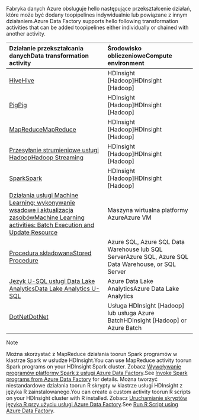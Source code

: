 <span data-ttu-id="3274b-101">Fabryka danych Azure obsługuje hello następujące przekształcenie działań, które może być dodany toopipelines indywidualnie lub powiązane z innym działaniem.</span><span class="sxs-lookup"><span data-stu-id="3274b-101">Azure Data Factory supports hello following transformation activities that can be added toopipelines either individually or chained with another activity.</span></span>

| <span data-ttu-id="3274b-102">Działanie przekształcania danych</span><span class="sxs-lookup"><span data-stu-id="3274b-102">Data transformation activity</span></span> | <span data-ttu-id="3274b-103">Środowisko obliczeniowe</span><span class="sxs-lookup"><span data-stu-id="3274b-103">Compute environment</span></span> |
|:--- |:--- |
| [<span data-ttu-id="3274b-104">Hive</span><span class="sxs-lookup"><span data-stu-id="3274b-104">Hive</span></span>](../articles/data-factory/data-factory-hive-activity.md) |<span data-ttu-id="3274b-105">HDInsight [Hadoop]</span><span class="sxs-lookup"><span data-stu-id="3274b-105">HDInsight [Hadoop]</span></span> |
| [<span data-ttu-id="3274b-106">Pig</span><span class="sxs-lookup"><span data-stu-id="3274b-106">Pig</span></span>](../articles/data-factory/data-factory-pig-activity.md) |<span data-ttu-id="3274b-107">HDInsight [Hadoop]</span><span class="sxs-lookup"><span data-stu-id="3274b-107">HDInsight [Hadoop]</span></span> |
| [<span data-ttu-id="3274b-108">MapReduce</span><span class="sxs-lookup"><span data-stu-id="3274b-108">MapReduce</span></span>](../articles/data-factory/data-factory-map-reduce.md) |<span data-ttu-id="3274b-109">HDInsight [Hadoop]</span><span class="sxs-lookup"><span data-stu-id="3274b-109">HDInsight [Hadoop]</span></span> |
| [<span data-ttu-id="3274b-110">Przesyłanie strumieniowe usługi Hadoop</span><span class="sxs-lookup"><span data-stu-id="3274b-110">Hadoop Streaming</span></span>](../articles/data-factory/data-factory-hadoop-streaming-activity.md) |<span data-ttu-id="3274b-111">HDInsight [Hadoop]</span><span class="sxs-lookup"><span data-stu-id="3274b-111">HDInsight [Hadoop]</span></span> |
| [<span data-ttu-id="3274b-112">Spark</span><span class="sxs-lookup"><span data-stu-id="3274b-112">Spark</span></span>](../articles/data-factory/data-factory-spark.md) | <span data-ttu-id="3274b-113">HDInsight [Hadoop]</span><span class="sxs-lookup"><span data-stu-id="3274b-113">HDInsight [Hadoop]</span></span> |
| [<span data-ttu-id="3274b-114">Działania usługi Machine Learning: wykonywanie wsadowe i aktualizacja zasobów</span><span class="sxs-lookup"><span data-stu-id="3274b-114">Machine Learning activities: Batch Execution and Update Resource</span></span>](../articles/data-factory/data-factory-azure-ml-batch-execution-activity.md) |<span data-ttu-id="3274b-115">Maszyna wirtualna platformy Azure</span><span class="sxs-lookup"><span data-stu-id="3274b-115">Azure VM</span></span> |
| [<span data-ttu-id="3274b-116">Procedura składowana</span><span class="sxs-lookup"><span data-stu-id="3274b-116">Stored Procedure</span></span>](../articles/data-factory/data-factory-stored-proc-activity.md) |<span data-ttu-id="3274b-117">Azure SQL, Azure SQL Data Warehouse lub SQL Server</span><span class="sxs-lookup"><span data-stu-id="3274b-117">Azure SQL, Azure SQL Data Warehouse, or SQL Server</span></span> |
| [<span data-ttu-id="3274b-118">Język U-SQL usługi Data Lake Analytics</span><span class="sxs-lookup"><span data-stu-id="3274b-118">Data Lake Analytics U-SQL</span></span>](../articles/data-factory/data-factory-usql-activity.md) |<span data-ttu-id="3274b-119">Azure Data Lake Analytics</span><span class="sxs-lookup"><span data-stu-id="3274b-119">Azure Data Lake Analytics</span></span> |
| [<span data-ttu-id="3274b-120">DotNet</span><span class="sxs-lookup"><span data-stu-id="3274b-120">DotNet</span></span>](../articles/data-factory/data-factory-use-custom-activities.md) |<span data-ttu-id="3274b-121">Usługa HDInsight [Hadoop] lub usługa Azure Batch</span><span class="sxs-lookup"><span data-stu-id="3274b-121">HDInsight [Hadoop] or Azure Batch</span></span> |

> [!NOTE]
> <span data-ttu-id="3274b-122">Można skorzystać z MapReduce działania toorun Spark programów w klastrze Spark w usłudze HDInsight.</span><span class="sxs-lookup"><span data-stu-id="3274b-122">You can use MapReduce activity toorun Spark programs on your HDInsight Spark cluster.</span></span> <span data-ttu-id="3274b-123">Zobacz [Wywoływanie programów platformy Spark z usługi Azure Data Factory](../articles/data-factory/data-factory-spark.md).</span><span class="sxs-lookup"><span data-stu-id="3274b-123">See [Invoke Spark programs from Azure Data Factory](../articles/data-factory/data-factory-spark.md) for details.</span></span>
> <span data-ttu-id="3274b-124">Można tworzyć niestandardowe działania toorun R skrypty w klastrze usługi HDInsight z języka R zainstalowanego.</span><span class="sxs-lookup"><span data-stu-id="3274b-124">You can create a custom activity toorun R scripts on your HDInsight cluster with R installed.</span></span> <span data-ttu-id="3274b-125">Zobacz [Uruchamianie skryptów języka R przy użyciu usługi Azure Data Factory](https://github.com/Azure/Azure-DataFactory/tree/master/Samples/RunRScriptUsingADFSample).</span><span class="sxs-lookup"><span data-stu-id="3274b-125">See [Run R Script using Azure Data Factory](https://github.com/Azure/Azure-DataFactory/tree/master/Samples/RunRScriptUsingADFSample).</span></span>
> 
> 

